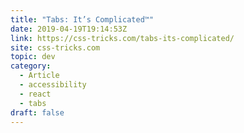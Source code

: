 ```yaml
---
title: "Tabs: It’s Complicated™"
date: 2019-04-19T19:14:53Z
link: https://css-tricks.com/tabs-its-complicated/
site: css-tricks.com
topic: dev
category:
  - Article
  - accessibility
  - react
  - tabs
draft: false
---
```

